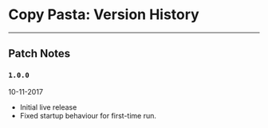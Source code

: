 # Copy Pasta: Version History
___

## Patch Notes
### `1.0.0`
10-11-2017
* Initial live release
* Fixed startup behaviour for first-time run.
